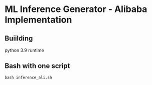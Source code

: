 # ML Inference Generator - Alibaba Implementation

## Buiilding

python 3.9 runtime

## Bash with one script

```
bash inference_ali.sh
```


